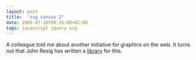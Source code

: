 ```yaml
---
layout: post
title:  "svg canvas 2"
date: 2009-07-16T09:35:00+02:00
tags: javascript jquery svg
---
```


A colleague told me about another initiative for graphics on the web. It turns out that John Resig has written a <a href="http://processingjs.org/">library</a> for this.
<div style="clear: both;"></div>